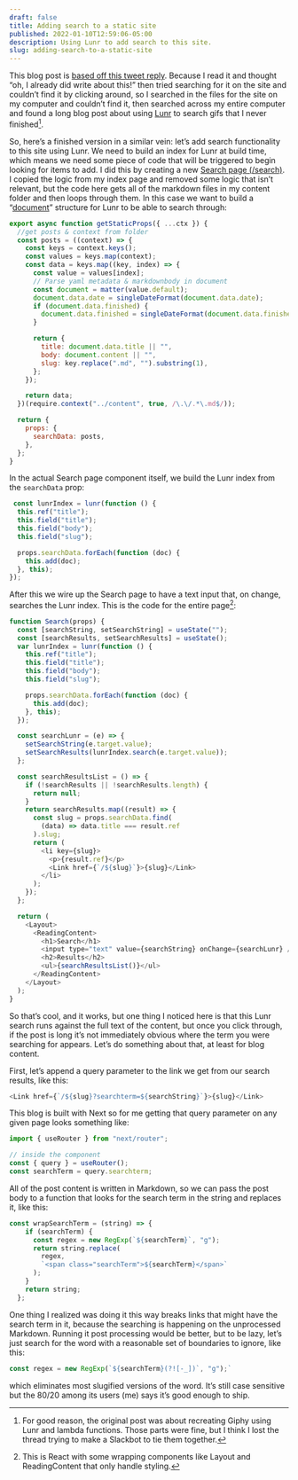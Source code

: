 ```yaml
---
draft: false
title: Adding search to a static site
published: 2022-01-10T12:59:06-05:00
description: Using Lunr to add search to this site.
slug: adding-search-to-a-static-site
---
```

This blog post is [based off this tweet reply][1]. Because I read it and thought “oh, I already did write about this!” then tried searching for it on the site and couldn’t find it by clicking around, so I searched in the files for the site on my computer and couldn’t find it, then searched across my entire computer and found a long blog post about using [Lunr][2] to search gifs that I never finished[^1].

So, here’s a finished version in a similar vein: let’s add search functionality to this site using Lunr. We need to build an index for Lunr at build time, which means we need some piece of code that will be triggered to begin looking for items to add. I did this by creating a new [Search page (/search)][3]. I copied the logic from my index page and removed some logic that isn’t relevant, but the code here gets all of the markdown files in my content folder and then loops through them. In this case we want to build a “[document][4]” structure for Lunr to be able to search through:
```js
export async function getStaticProps({ ...ctx }) {
  //get posts & context from folder
  const posts = ((context) => {
    const keys = context.keys();
    const values = keys.map(context);
    const data = keys.map((key, index) => {
      const value = values[index];
      // Parse yaml metadata & markdownbody in document
      const document = matter(value.default);
      document.data.date = singleDateFormat(document.data.date);
      if (document.data.finished) {
        document.data.finished = singleDateFormat(document.data.finished);
      }

      return {
        title: document.data.title || "",
        body: document.content || "",
        slug: key.replace(".md", "").substring(1),
      };
    });

    return data;
  })(require.context("../content", true, /\.\/.*\.md$/));

  return {
    props: {
      searchData: posts,
    },
  };
}
```

In the actual Search page component itself, we build the Lunr index from the `searchData` prop:

```js
 const lunrIndex = lunr(function () {
  this.ref("title");
  this.field("title");
  this.field("body");
  this.field("slug");

  props.searchData.forEach(function (doc) {
    this.add(doc);
  }, this);
});
```

After this we wire up the Search page to have a text input that,  on change, searches the Lunr index. This is the code for the entire page[^2]:

```js
function Search(props) {
  const [searchString, setSearchString] = useState("");
  const [searchResults, setSearchResults] = useState();
  var lunrIndex = lunr(function () {
    this.ref("title");
    this.field("title");
    this.field("body");
    this.field("slug");

    props.searchData.forEach(function (doc) {
      this.add(doc);
    }, this);
  });

  const searchLunr = (e) => {
    setSearchString(e.target.value);
    setSearchResults(lunrIndex.search(e.target.value));
  };

  const searchResultsList = () => {
    if (!searchResults || !searchResults.length) {
      return null;
    }
    return searchResults.map((result) => {
      const slug = props.searchData.find(
        (data) => data.title === result.ref
      ).slug;
      return (
        <li key={slug}>
          <p>{result.ref}</p>
          <Link href={`/${slug}`}>{slug}</Link>
        </li>
      );
    });
  };

  return (
    <Layout>
      <ReadingContent>
        <h1>Search</h1>
        <input type="text" value={searchString} onChange={searchLunr} />
        <h2>Results</h2>
        <ul>{searchResultsList()}</ul>
      </ReadingContent>
    </Layout>
  );
}
```

So that’s cool, and it works, but one thing I noticed here is that this Lunr search runs against the full text of the content, but once you click through, if the post is long it’s not immediately obvious where the term you were searching for appears. Let’s do something about that, at least for blog content.

First, let’s append a query parameter to the link we get from our search results, like this:
```js
<Link href={`/${slug}?searchterm=${searchString}`}>{slug}</Link>
```

This blog is built with Next so for me getting that query parameter on any given page looks something like:
```js
import { useRouter } from "next/router";

// inside the component
const { query } = useRouter();
const searchTerm = query.searchterm;
```

All of the post content is written in Markdown, so we can pass the post body to a function that looks for the search term in the string and replaces it, like this: 
```js
const wrapSearchTerm = (string) => {
    if (searchTerm) {
      const regex = new RegExp(`${searchTerm}`, "g");
      return string.replace(
        regex,
        `<span class="searchTerm">${searchTerm}</span>`
      );
    }
    return string;
  };
```

One thing I realized was doing it this way breaks links that might have the search term in it, because the searching is happening on the unprocessed Markdown. Running it post processing would be better, but to be lazy, let’s just search for the word with a reasonable set of boundaries to ignore, like this:
```js
const regex = new RegExp(`${searchTerm}(?![-_])`, "g");`
```

which eliminates most slugified versions of the word. It’s still case sensitive but the 80/20 among its users (me) says it’s good enough to ship.

[^1]:	For good reason, the original post was about recreating Giphy using Lunr and lambda functions. Those parts were fine, but I think I lost the thread trying to make a Slackbot to tie them together.

[^2]:	This is React with some wrapping components like Layout and ReadingContent that only handle styling.

[1]:	https://twitter.com/jayroh/status/1479568755478999055
[2]:	https://lunrjs.com
[3]:	https://www.builtwith.coffee/search
[4]:	https://lunrjs.com/guides/core_concepts.html#documents